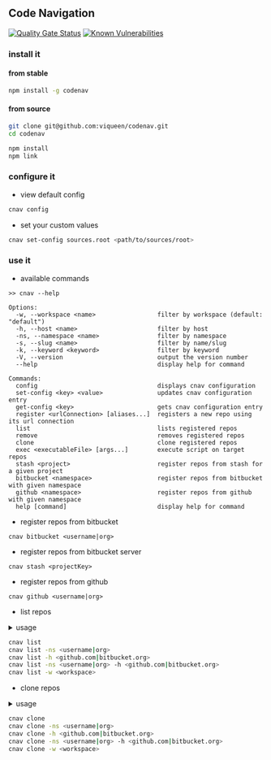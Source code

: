 ## Code Navigation

[![Quality Gate Status](https://sonarcloud.io/api/project_badges/measure?project=viqueen_codenav&metric=alert_status)](https://sonarcloud.io/dashboard?id=viqueen_codenav)
[![Known Vulnerabilities](https://snyk.io/test/github/viqueen/codenav/badge.svg?targetFile=package.json)](https://snyk.io/test/github/viqueen/codenav?targetFile=package.json)

### install it

#### from stable

```bash
npm install -g codenav
```

#### from source

```bash
git clone git@github.com:viqueen/codenav.git
cd codenav

npm install
npm link
```

### configure it

- view default config

```bash
cnav config
```

- set your custom values

```bash
cnav set-config sources.root <path/to/sources/root>
```

### use it

- available commands

```
>> cnav --help

Options:
  -w, --workspace <name>                 filter by workspace (default: "default")
  -h, --host <name>                      filter by host
  -ns, --namespace <name>                filter by namespace
  -s, --slug <name>                      filter by name/slug
  -k, --keyword <keyword>                filter by keyword
  -V, --version                          output the version number
  --help                                 display help for command

Commands:
  config                                 displays cnav configuration
  set-config <key> <value>               updates cnav configuration entry
  get-config <key>                       gets cnav configuration entry
  register <urlConnection> [aliases...]  registers a new repo using its url connection
  list                                   lists registered repos
  remove                                 removes registered repos
  clone                                  clone registered repos
  exec <executableFile> [args...]        execute script on target repos
  stash <project>                        register repos from stash for a given project
  bitbucket <namespace>                  register repos from bitbucket with given namespace
  github <namespace>                     register repos from github with given namespace
  help [command]                         display help for command
```

- register repos from bitbucket

```
cnav bitbucket <username|org>
```

- register repos from bitbucket server

```
cnav stash <projectKey>
```

- register repos from github

```
cnav github <username|org>
```

- list repos

<details>
<summary>usage</summary>
<p>

```
Usage: cnav list [options]

lists registered repos

Options:
  -w, --workspace <name>                 filter by workspace (default: "default")
  -h, --host <name>                      filter by host
  -ns, --namespace <name>                filter by namespace
  -s, --slug <name>                      filter by name/slug
  -k, --keyword <keyword>                filter by keyword
```

</p>
</details>

```bash
cnav list
cnav list -ns <username|org>
cnav list -h <github.com|bitbucket.org>
cnav list -ns <username|org> -h <github.com|bitbucket.org>
cnav list -w <workspace>
```

- clone repos

<details>
<summary>usage</summary>
<p>

```
Usage: cnav clone [options]

clone registered repos

Options:
  -w, --workspace <name>                 filter by workspace (default: "default")
  -h, --host <name>                      filter by host
  -ns, --namespace <name>                filter by namespace
  -s, --slug <name>                      filter by name/slug
  -k, --keyword <keyword>                filter by keyword
```

</p>
</details>

```bash
cnav clone
cnav clone -ns <username|org>
cnav clone -h <github.com|bitbucket.org>
cnav clone -ns <username|org> -h <github.com|bitbucket.org>
cnav clone -w <workspace>
```
